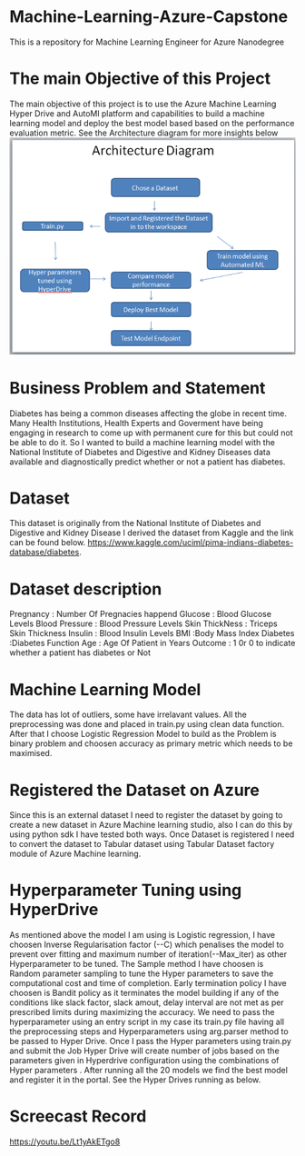 # Machine-Learning-Azure-Capstone
This is a repository for Machine Learning Engineer for Azure Nanodegree
# The main Objective of this Project
The main objective of this project is to use the Azure Machine Learning Hyper Drive and AutoMl platform and capabilities to build a machine learning model and deploy the best model based based on the performance evaluation metric.
See the Architecture diagram for more insights below
<img src='https://github.com/ohikhatemenG/Machine-Learning-Azure-Capstone/blob/main/Architecture%20Diagram%202.png'>
# Business Problem and Statement
Diabetes has being a common diseases affecting the globe in recent time. Many Health Institutions, Health Experts and Goverment have being engaging in research to come up with permanent cure for this but could not be able to do it. So I wanted to build a machine learning model with the  National Institute of Diabetes and Digestive and Kidney Diseases data available and  diagnostically predict whether or not a patient has diabetes.
# Dataset
This dataset is originally from the National Institute of Diabetes and Digestive and Kidney Disease
I derived the dataset from Kaggle and the link can be found below.
https://www.kaggle.com/uciml/pima-indians-diabetes-database/diabetes.
# Dataset description
Pregnancy : Number Of Pregnacies happend
Glucose : Blood Glucose Levels
Blood Pressure : Blood Pressure Levels
Skin ThickNess : Triceps Skin Thickness
Insulin : Blood Insulin Levels
BMI :Body Mass Index
Diabetes :Diabetes Function
Age : Age Of Patient in Years
Outcome : 1 0r 0 to indicate whether a patient has diabetes or Not
# Machine Learning Model 
The data has lot of outliers, some have irrelavant values. All the preprocessing was done and placed in train.py using clean data function. After that I choose Logistic Regression Model to build as the Problem is binary problem and choosen accuracy as primary metric which needs to be maximised.
# Registered the Dataset on Azure
Since this is an external dataset I need to register the dataset by going to create a new dataset in Azure Machine learning studio, also I can do this by using python sdk
I have tested both ways. Once Dataset is registered I need to convert the dataset to Tabular dataset using Tabular Dataset factory module of Azure Machine learning.
# Hyperparameter Tuning using HyperDrive
As mentioned above the model I am using is Logistic regression, I have choosen Inverse Regularisation factor (--C) which penalises the model to prevent over fitting and maximum number of iteration(--Max_iter) as other Hyperparameter to be tuned.
The Sample method I have choosen is Random parameter sampling to tune the Hyper parameters to save the computational cost and time of completion.
Early termination policy I have choosen is Bandit policy as it terminates the model building if any of the conditions like slack factor, slack amout, delay interval are not met as per prescribed limits during maximizing the accuracy.
We need to pass the hyperparameter using an entry script in my case its train.py file having all the preprocessing steps and Hyperparameters using arg.parser method to be passed to Hyper Drive.
Once I pass the Hyper parameters using train.py and submit the Job Hyper Drive will create number of jobs based on the parameters given in Hyperdrive configuration using the combinations of Hyper parameters . After running all the 20 models we find the best model and register it in the portal.
See the Hyper Drives running as below.




# Screecast Record
https://youtu.be/Lt1yAkETgo8
